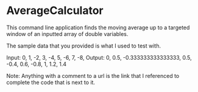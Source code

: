 # AverageCalculator

This command line application finds the moving average up to a targeted window of an inputted array of double variables.

The sample data that you provided is what I used to test with.

Input: 0, 1, -2, 3, -4, 5, -6, 7, -8, 
Output: 0, 0.5, -0.333333333333333, 0.5, -0.4, 0.6, -0.8, 1, 1.2, 1.4

Note: Anything with a comment to a url is the link that I referenced to complete the code that is next to it.